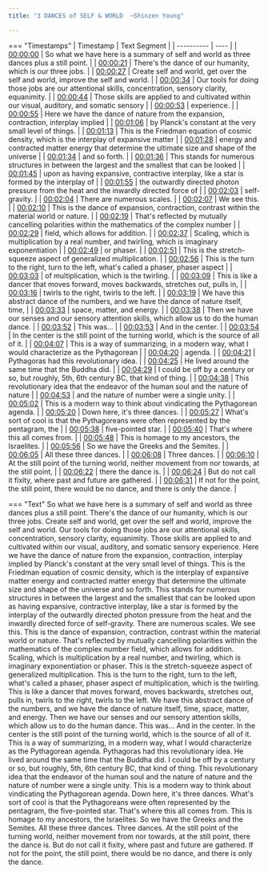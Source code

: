 ```yaml
---
title: "3 DANCES of SELF & WORLD  ~Shinzen Young"

---
```

=== "Timestamps"
    | Timestamp | Text Segment |
    | ---------- | ----  |
    | [00:00:00](https://www.youtube.com/watch?v=fr848hdW3C0&t=0) |  So what we have here is a summary of self and world as three dances plus a still point. |
    | [00:00:21](https://www.youtube.com/watch?v=fr848hdW3C0&t=21) |  There's the dance of our humanity, which is our three jobs. |
    | [00:00:27](https://www.youtube.com/watch?v=fr848hdW3C0&t=27) |  Create self and world, get over the self and world, improve the self and world. |
    | [00:00:34](https://www.youtube.com/watch?v=fr848hdW3C0&t=34) |  Our tools for doing those jobs are our attentional skills, concentration, sensory clarity, equanimity. |
    | [00:00:44](https://www.youtube.com/watch?v=fr848hdW3C0&t=44) |  Those skills are applied to and cultivated within our visual, auditory, and somatic sensory |
    | [00:00:53](https://www.youtube.com/watch?v=fr848hdW3C0&t=53) |  experience. |
    | [00:00:55](https://www.youtube.com/watch?v=fr848hdW3C0&t=55) |  Here we have the dance of nature from the expansion, contraction, interplay implied |
    | [00:01:06](https://www.youtube.com/watch?v=fr848hdW3C0&t=66) |  by Planck's constant at the very small level of things. |
    | [00:01:13](https://www.youtube.com/watch?v=fr848hdW3C0&t=73) |  This is the Friedman equation of cosmic density, which is the interplay of expansive matter |
    | [00:01:28](https://www.youtube.com/watch?v=fr848hdW3C0&t=88) |  energy and contracted matter energy that determine the ultimate size and shape of the universe |
    | [00:01:34](https://www.youtube.com/watch?v=fr848hdW3C0&t=94) |  and so forth. |
    | [00:01:36](https://www.youtube.com/watch?v=fr848hdW3C0&t=96) |  This stands for numerous structures in between the largest and the smallest that can be looked |
    | [00:01:45](https://www.youtube.com/watch?v=fr848hdW3C0&t=105) |  upon as having expansive, contractive interplay, like a star is formed by the interplay of |
    | [00:01:55](https://www.youtube.com/watch?v=fr848hdW3C0&t=115) |  the outwardly directed photon pressure from the heat and the inwardly directed force of |
    | [00:02:03](https://www.youtube.com/watch?v=fr848hdW3C0&t=123) |  self-gravity. |
    | [00:02:04](https://www.youtube.com/watch?v=fr848hdW3C0&t=124) |  There are numerous scales. |
    | [00:02:07](https://www.youtube.com/watch?v=fr848hdW3C0&t=127) |  We see this. |
    | [00:02:10](https://www.youtube.com/watch?v=fr848hdW3C0&t=130) |  This is the dance of expansion, contraction, contrast within the material world or nature. |
    | [00:02:19](https://www.youtube.com/watch?v=fr848hdW3C0&t=139) |  That's reflected by mutually cancelling polarities within the mathematics of the complex number |
    | [00:02:29](https://www.youtube.com/watch?v=fr848hdW3C0&t=149) |  field, which allows for addition. |
    | [00:02:37](https://www.youtube.com/watch?v=fr848hdW3C0&t=157) |  Scaling, which is multiplication by a real number, and twirling, which is imaginary exponentiation |
    | [00:02:49](https://www.youtube.com/watch?v=fr848hdW3C0&t=169) |  or phaser. |
    | [00:02:51](https://www.youtube.com/watch?v=fr848hdW3C0&t=171) |  This is the stretch-squeeze aspect of generalized multiplication. |
    | [00:02:56](https://www.youtube.com/watch?v=fr848hdW3C0&t=176) |  This is the turn to the right, turn to the left, what's called a phaser, phaser aspect |
    | [00:03:03](https://www.youtube.com/watch?v=fr848hdW3C0&t=183) |  of multiplication, which is the twirling. |
    | [00:03:09](https://www.youtube.com/watch?v=fr848hdW3C0&t=189) |  This is like a dancer that moves forward, moves backwards, stretches out, pulls in, |
    | [00:03:16](https://www.youtube.com/watch?v=fr848hdW3C0&t=196) |  twirls to the right, twirls to the left. |
    | [00:03:19](https://www.youtube.com/watch?v=fr848hdW3C0&t=199) |  We have this abstract dance of the numbers, and we have the dance of nature itself, time, |
    | [00:03:33](https://www.youtube.com/watch?v=fr848hdW3C0&t=213) |  space, matter, and energy. |
    | [00:03:38](https://www.youtube.com/watch?v=fr848hdW3C0&t=218) |  Then we have our senses and our sensory attention skills, which allow us to do the human dance. |
    | [00:03:52](https://www.youtube.com/watch?v=fr848hdW3C0&t=232) |  This was... |
    | [00:03:53](https://www.youtube.com/watch?v=fr848hdW3C0&t=233) |  And in the center. |
    | [00:03:54](https://www.youtube.com/watch?v=fr848hdW3C0&t=234) |  In the center is the still point of the turning world, which is the source of all of it. |
    | [00:04:07](https://www.youtube.com/watch?v=fr848hdW3C0&t=247) |  This is a way of summarizing, in a modern way, what I would characterize as the Pythagorean |
    | [00:04:20](https://www.youtube.com/watch?v=fr848hdW3C0&t=260) |  agenda. |
    | [00:04:21](https://www.youtube.com/watch?v=fr848hdW3C0&t=261) |  Pythagoras had this revolutionary idea. |
    | [00:04:25](https://www.youtube.com/watch?v=fr848hdW3C0&t=265) |  He lived around the same time that the Buddha did. |
    | [00:04:29](https://www.youtube.com/watch?v=fr848hdW3C0&t=269) |  I could be off by a century or so, but roughly, 5th, 6th century BC, that kind of thing. |
    | [00:04:38](https://www.youtube.com/watch?v=fr848hdW3C0&t=278) |  This revolutionary idea that the endeavor of the human soul and the nature of nature |
    | [00:04:53](https://www.youtube.com/watch?v=fr848hdW3C0&t=293) |  and the nature of number were a single unity. |
    | [00:05:02](https://www.youtube.com/watch?v=fr848hdW3C0&t=302) |  This is a modern way to think about vindicating the Pythagorean agenda. |
    | [00:05:20](https://www.youtube.com/watch?v=fr848hdW3C0&t=320) |  Down here, it's three dances. |
    | [00:05:27](https://www.youtube.com/watch?v=fr848hdW3C0&t=327) |  What's sort of cool is that the Pythagoreans were often represented by the pentagram, the |
    | [00:05:38](https://www.youtube.com/watch?v=fr848hdW3C0&t=338) |  five-pointed star. |
    | [00:05:40](https://www.youtube.com/watch?v=fr848hdW3C0&t=340) |  That's where this all comes from. |
    | [00:05:48](https://www.youtube.com/watch?v=fr848hdW3C0&t=348) |  This is homage to my ancestors, the Israelites. |
    | [00:05:56](https://www.youtube.com/watch?v=fr848hdW3C0&t=356) |  So we have the Greeks and the Semites. |
    | [00:06:05](https://www.youtube.com/watch?v=fr848hdW3C0&t=365) |  All these three dances. |
    | [00:06:08](https://www.youtube.com/watch?v=fr848hdW3C0&t=368) |  Three dances. |
    | [00:06:10](https://www.youtube.com/watch?v=fr848hdW3C0&t=370) |  At the still point of the turning world, neither movement from nor towards, at the still point, |
    | [00:06:22](https://www.youtube.com/watch?v=fr848hdW3C0&t=382) |  there the dance is. |
    | [00:06:24](https://www.youtube.com/watch?v=fr848hdW3C0&t=384) |  But do not call it fixity, where past and future are gathered. |
    | [00:06:31](https://www.youtube.com/watch?v=fr848hdW3C0&t=391) |  If not for the point, the still point, there would be no dance, and there is only the dance. |

=== "Text"
     So what we have here is a summary of self and world as three dances plus a still point. There's the dance of our humanity, which is our three jobs. Create self and world, get over the self and world, improve the self and world. Our tools for doing those jobs are our attentional skills, concentration, sensory clarity, equanimity. Those skills are applied to and cultivated within our visual, auditory, and somatic sensory experience. Here we have the dance of nature from the expansion, contraction, interplay implied by Planck's constant at the very small level of things. This is the Friedman equation of cosmic density, which is the interplay of expansive matter energy and contracted matter energy that determine the ultimate size and shape of the universe and so forth. This stands for numerous structures in between the largest and the smallest that can be looked upon as having expansive, contractive interplay, like a star is formed by the interplay of the outwardly directed photon pressure from the heat and the inwardly directed force of self-gravity. There are numerous scales. We see this. This is the dance of expansion, contraction, contrast within the material world or nature. That's reflected by mutually cancelling polarities within the mathematics of the complex number field, which allows for addition. Scaling, which is multiplication by a real number, and twirling, which is imaginary exponentiation or phaser. This is the stretch-squeeze aspect of generalized multiplication. This is the turn to the right, turn to the left, what's called a phaser, phaser aspect of multiplication, which is the twirling. This is like a dancer that moves forward, moves backwards, stretches out, pulls in, twirls to the right, twirls to the left. We have this abstract dance of the numbers, and we have the dance of nature itself, time, space, matter, and energy. Then we have our senses and our sensory attention skills, which allow us to do the human dance. This was... And in the center. In the center is the still point of the turning world, which is the source of all of it. This is a way of summarizing, in a modern way, what I would characterize as the Pythagorean agenda. Pythagoras had this revolutionary idea. He lived around the same time that the Buddha did. I could be off by a century or so, but roughly, 5th, 6th century BC, that kind of thing. This revolutionary idea that the endeavor of the human soul and the nature of nature and the nature of number were a single unity. This is a modern way to think about vindicating the Pythagorean agenda. Down here, it's three dances. What's sort of cool is that the Pythagoreans were often represented by the pentagram, the five-pointed star. That's where this all comes from. This is homage to my ancestors, the Israelites. So we have the Greeks and the Semites. All these three dances. Three dances. At the still point of the turning world, neither movement from nor towards, at the still point, there the dance is. But do not call it fixity, where past and future are gathered. If not for the point, the still point, there would be no dance, and there is only the dance.